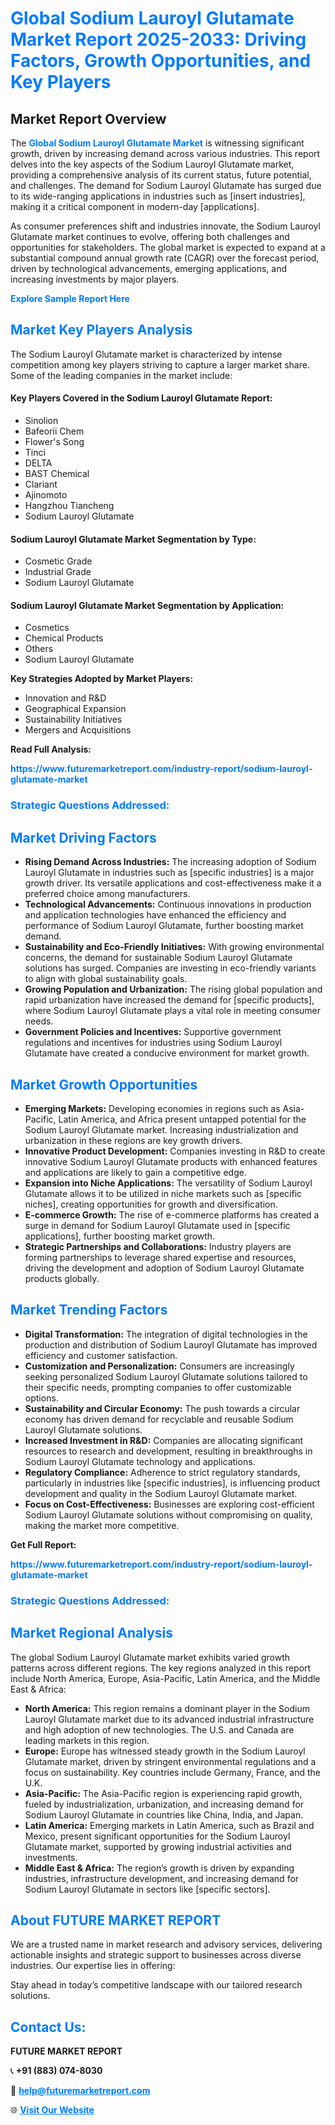 <h1 style="color: #007BFF;">Global Sodium Lauroyl Glutamate Market Report 2025-2033: Driving Factors, Growth Opportunities, and Key Players</h1>

<section id="overview">
<h2>Market Report Overview</h2>
<p>The <a href="https://www.futuremarketreport.com/industry-report/sodium-lauroyl-glutamate-market" style="color: #007BFF; text-decoration: none;"><strong>Global Sodium Lauroyl Glutamate Market</strong></a> is witnessing significant growth, driven by increasing demand across various industries. This report delves into the key aspects of the Sodium Lauroyl Glutamate market, providing a comprehensive analysis of its current status, future potential, and challenges. The demand for Sodium Lauroyl Glutamate has surged due to its wide-ranging applications in industries such as [insert industries], making it a critical component in modern-day [applications].</p>
<p>As consumer preferences shift and industries innovate, the Sodium Lauroyl Glutamate market continues to evolve, offering both challenges and opportunities for stakeholders. The global market is expected to expand at a substantial compound annual growth rate (CAGR) over the forecast period, driven by technological advancements, emerging applications, and increasing investments by major players.</p>
</section>

<section id="overview">
<p><a href="https://www.futuremarketreport.com/request-sample/reportId=97317" style="color: #007BFF; text-decoration: none;"><strong>Explore Sample Report Here</strong></a></p>
</section>

<section id="key-players">
<h2 style="color: #007BFF;">Market Key Players Analysis</h2>
<p>The Sodium Lauroyl Glutamate market is characterized by intense competition among key players striving to capture a larger market share. Some of the leading companies in the market include:</p>
<h4>Key Players Covered in the Sodium Lauroyl Glutamate Report:</h4>
<ul><li>Sinolion</li><li>Bafeorii Chem</li><li>Flower&#039;s Song</li><li>Tinci</li><li>DELTA</li><li>BAST Chemical</li><li>Clariant</li><li>Ajinomoto</li><li>Hangzhou Tiancheng</li><li>Sodium Lauroyl Glutamate</li></ul>
<h4>Sodium Lauroyl Glutamate Market Segmentation by Type:</h4>
<ul><li>Cosmetic Grade</li><li>Industrial Grade</li><li>Sodium Lauroyl Glutamate</li></ul>

<h4>Sodium Lauroyl Glutamate Market Segmentation by Application:</h4>
<ul><li>Cosmetics</li><li>Chemical Products</li><li>Others</li><li>Sodium Lauroyl Glutamate</li></ul>
<p><strong>Key Strategies Adopted by Market Players:</strong></p>
<ul>
<li>Innovation and R&D</li>
<li>Geographical Expansion</li>
<li>Sustainability Initiatives</li>
<li>Mergers and Acquisitions</li>
</ul>
</section>

<section>
<p><strong>Read Full Analysis: </strong></p><a href="https://www.futuremarketreport.com/industry-report/sodium-lauroyl-glutamate-market" style="color: #007BFF; text-decoration: none;"><strong>https://www.futuremarketreport.com/industry-report/sodium-lauroyl-glutamate-market</strong></a>
<h3 style="color: #007BFF;">Strategic Questions Addressed:</h3>
</section>

<section id="driving-factors">
<h2 style="color: #007BFF;">Market Driving Factors</h2>
<ul>
<li><strong>Rising Demand Across Industries:</strong> The increasing adoption of Sodium Lauroyl Glutamate in industries such as [specific industries] is a major growth driver. Its versatile applications and cost-effectiveness make it a preferred choice among manufacturers.</li>
<li><strong>Technological Advancements:</strong> Continuous innovations in production and application technologies have enhanced the efficiency and performance of Sodium Lauroyl Glutamate, further boosting market demand.</li>
<li><strong>Sustainability and Eco-Friendly Initiatives:</strong> With growing environmental concerns, the demand for sustainable Sodium Lauroyl Glutamate solutions has surged. Companies are investing in eco-friendly variants to align with global sustainability goals.</li>
<li><strong>Growing Population and Urbanization:</strong> The rising global population and rapid urbanization have increased the demand for [specific products], where Sodium Lauroyl Glutamate plays a vital role in meeting consumer needs.</li>
<li><strong>Government Policies and Incentives:</strong> Supportive government regulations and incentives for industries using Sodium Lauroyl Glutamate have created a conducive environment for market growth.</li>
</ul>
</section>

<section id="growth-opportunities">
<h2 style="color: #007BFF;">Market Growth Opportunities</h2>
<ul>
<li><strong>Emerging Markets:</strong> Developing economies in regions such as Asia-Pacific, Latin America, and Africa present untapped potential for the Sodium Lauroyl Glutamate market. Increasing industrialization and urbanization in these regions are key growth drivers.</li>
<li><strong>Innovative Product Development:</strong> Companies investing in R&D to create innovative Sodium Lauroyl Glutamate products with enhanced features and applications are likely to gain a competitive edge.</li>
<li><strong>Expansion into Niche Applications:</strong> The versatility of Sodium Lauroyl Glutamate allows it to be utilized in niche markets such as [specific niches], creating opportunities for growth and diversification.</li>
<li><strong>E-commerce Growth:</strong> The rise of e-commerce platforms has created a surge in demand for Sodium Lauroyl Glutamate used in [specific applications], further boosting market growth.</li>
<li><strong>Strategic Partnerships and Collaborations:</strong> Industry players are forming partnerships to leverage shared expertise and resources, driving the development and adoption of Sodium Lauroyl Glutamate products globally.</li>
</ul>
</section>

<section id="trending-factors">
<h2 style="color: #007BFF;">Market Trending Factors</h2>
<ul>
<li><strong>Digital Transformation:</strong> The integration of digital technologies in the production and distribution of Sodium Lauroyl Glutamate has improved efficiency and customer satisfaction.</li>
<li><strong>Customization and Personalization:</strong> Consumers are increasingly seeking personalized Sodium Lauroyl Glutamate solutions tailored to their specific needs, prompting companies to offer customizable options.</li>
<li><strong>Sustainability and Circular Economy:</strong> The push towards a circular economy has driven demand for recyclable and reusable Sodium Lauroyl Glutamate solutions.</li>
<li><strong>Increased Investment in R&D:</strong> Companies are allocating significant resources to research and development, resulting in breakthroughs in Sodium Lauroyl Glutamate technology and applications.</li>
<li><strong>Regulatory Compliance:</strong> Adherence to strict regulatory standards, particularly in industries like [specific industries], is influencing product development and quality in the Sodium Lauroyl Glutamate market.</li>
<li><strong>Focus on Cost-Effectiveness:</strong> Businesses are exploring cost-efficient Sodium Lauroyl Glutamate solutions without compromising on quality, making the market more competitive.</li>
</ul>
</section>

<section>
<p><strong>Get Full Report: </strong></p><a href="https://www.futuremarketreport.com/industry-report/sodium-lauroyl-glutamate-market" style="color: #007BFF; text-decoration: none;"><strong>https://www.futuremarketreport.com/industry-report/sodium-lauroyl-glutamate-market</strong></a>
<h3 style="color: #007BFF;">Strategic Questions Addressed:</h3>
</section>


<section id="regional-analysis">
<h2 style="color: #007BFF;">Market Regional Analysis</h2>
<p>The global Sodium Lauroyl Glutamate market exhibits varied growth patterns across different regions. The key regions analyzed in this report include North America, Europe, Asia-Pacific, Latin America, and the Middle East & Africa:</p>
<ul>
<li><strong>North America:</strong> This region remains a dominant player in the Sodium Lauroyl Glutamate market due to its advanced industrial infrastructure and high adoption of new technologies. The U.S. and Canada are leading markets in this region.</li>
<li><strong>Europe:</strong> Europe has witnessed steady growth in the Sodium Lauroyl Glutamate market, driven by stringent environmental regulations and a focus on sustainability. Key countries include Germany, France, and the U.K.</li>
<li><strong>Asia-Pacific:</strong> The Asia-Pacific region is experiencing rapid growth, fueled by industrialization, urbanization, and increasing demand for Sodium Lauroyl Glutamate in countries like China, India, and Japan.</li>
<li><strong>Latin America:</strong> Emerging markets in Latin America, such as Brazil and Mexico, present significant opportunities for the Sodium Lauroyl Glutamate market, supported by growing industrial activities and investments.</li>
<li><strong>Middle East & Africa:</strong> The region’s growth is driven by expanding industries, infrastructure development, and increasing demand for Sodium Lauroyl Glutamate in sectors like [specific sectors].</li>
</ul>
</section>

<footer>
<h2 style="color: #007BFF;">About FUTURE MARKET REPORT</h2>
<p>We are a trusted name in market research and advisory services, delivering actionable insights and strategic support to businesses across diverse industries. Our expertise lies in offering:</p>

<p>Stay ahead in today’s competitive landscape with our tailored research solutions.</p>

<h2 style="color: #007BFF;">Contact Us:</h2>
<p><strong>FUTURE MARKET REPORT</strong></p>
<p>📞 <strong>+91 (883) 074-8030</strong></p>
<p>📧 <strong><a href="mailto:help@futuremarketreport.com" style="color: #007BFF;">help@futuremarketreport.com</a></strong></p>
<p>🌐 <strong><a href="https://www.futuremarketreport.com/" style="color: #007BFF;">Visit Our Website</a></strong></p>
</footer>